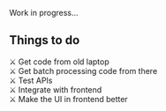 Work in progress...


## Things to do 

⚔️ Get code from old laptop \
⚔️ Get batch processing code from there\
⚔️ Test APIs\
⚔️ Integrate with frontend\
⚔️ Make the UI in frontend better
